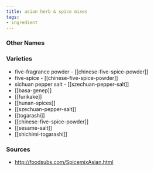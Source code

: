 ```yaml
---
title: asian herb & spice mixes
tags:
- ingredient
---
```



### Other Names


### Varieties

* five-fragrance powder - [[chinese-five-spice-powder]]
* five-spice - [[chinese-five-spice-powder]]
* sichuan pepper salt - [[szechuan-pepper-salt]]
* [[basa-genep]]
* [[furikake]]
* [[hunan-spices]]
* [[szechuan-pepper-salt]]
* [[togarashi]]
* [[chinese-five-spice-powder]]
* [[sesame-salt]]
* [[shichimi-togarashi]]

### Sources
* http://foodsubs.com/SpicemixAsian.html
